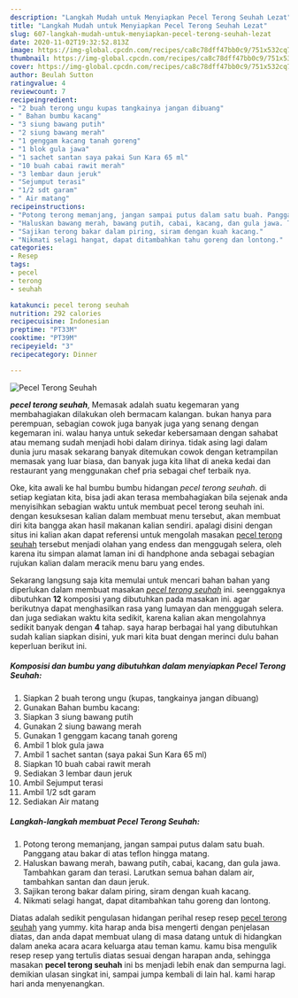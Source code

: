 ```yaml
---
description: "Langkah Mudah untuk Menyiapkan Pecel Terong Seuhah Lezat"
title: "Langkah Mudah untuk Menyiapkan Pecel Terong Seuhah Lezat"
slug: 607-langkah-mudah-untuk-menyiapkan-pecel-terong-seuhah-lezat
date: 2020-11-02T19:32:52.813Z
image: https://img-global.cpcdn.com/recipes/ca8c78dff47bb0c9/751x532cq70/pecel-terong-seuhah-foto-resep-utama.jpg
thumbnail: https://img-global.cpcdn.com/recipes/ca8c78dff47bb0c9/751x532cq70/pecel-terong-seuhah-foto-resep-utama.jpg
cover: https://img-global.cpcdn.com/recipes/ca8c78dff47bb0c9/751x532cq70/pecel-terong-seuhah-foto-resep-utama.jpg
author: Beulah Sutton
ratingvalue: 4
reviewcount: 7
recipeingredient:
- "2 buah terong ungu kupas tangkainya jangan dibuang"
- " Bahan bumbu kacang"
- "3 siung bawang putih"
- "2 siung bawang merah"
- "1 genggam kacang tanah goreng"
- "1 blok gula jawa"
- "1 sachet santan saya pakai Sun Kara 65 ml"
- "10 buah cabai rawit merah"
- "3 lembar daun jeruk"
- "Sejumput terasi"
- "1/2 sdt garam"
- " Air matang"
recipeinstructions:
- "Potong terong memanjang, jangan sampai putus dalam satu buah. Panggang atau bakar di atas teflon hingga matang."
- "Haluskan bawang merah, bawang putih, cabai, kacang, dan gula jawa. Tambahkan garam dan terasi. Larutkan semua bahan dalam air, tambahkan santan dan daun jeruk."
- "Sajikan terong bakar dalam piring, siram dengan kuah kacang."
- "Nikmati selagi hangat, dapat ditambahkan tahu goreng dan lontong."
categories:
- Resep
tags:
- pecel
- terong
- seuhah

katakunci: pecel terong seuhah 
nutrition: 292 calories
recipecuisine: Indonesian
preptime: "PT33M"
cooktime: "PT39M"
recipeyield: "3"
recipecategory: Dinner

---
```



![Pecel Terong Seuhah](https://img-global.cpcdn.com/recipes/ca8c78dff47bb0c9/751x532cq70/pecel-terong-seuhah-foto-resep-utama.jpg)

<b><i>pecel terong seuhah</i></b>, Memasak adalah suatu kegemaran yang membahagiakan dilakukan oleh bermacam kalangan. bukan hanya para perempuan, sebagian cowok juga banyak juga yang senang dengan kegemaran ini. walau hanya untuk sekedar kebersamaan dengan sahabat atau memang sudah menjadi hobi dalam dirinya. tidak asing lagi dalam dunia juru masak sekarang banyak ditemukan cowok dengan ketrampilan memasak yang luar biasa, dan banyak juga kita lihat di aneka kedai dan restaurant yang menggunakan chef pria sebagai chef terbaik nya.



Oke, kita awali ke hal bumbu bumbu hidangan <i>pecel terong seuhah</i>. di setiap kegiatan kita, bisa jadi akan terasa membahagiakan bila sejenak anda menyisihkan sebagian waktu untuk membuat pecel terong seuhah ini. dengan kesuksesan kalian dalam membuat menu tersebut, akan membuat diri kita bangga akan hasil makanan kalian sendiri. apalagi disini dengan situs ini kalian akan dapat referensi untuk mengolah masakan <u>pecel terong seuhah</u> tersebut menjadi olahan yang endess dan menggugah selera, oleh karena itu simpan alamat laman ini di handphone anda sebagai sebagian rujukan kalian dalam meracik menu baru yang endes.


Sekarang langsung saja kita memulai untuk mencari bahan bahan yang diperlukan dalam membuat masakan <u><i>pecel terong seuhah</i></u> ini. seenggaknya dibutuhkan <b>12</b> komposisi yang dibutuhkan pada masakan ini. agar berikutnya dapat menghasilkan rasa yang lumayan dan menggugah selera. dan juga sediakan waktu kita sedikit, karena kalian akan mengolahnya sedikit banyak dengan <b>4</b> tahap. saya harap berbagai hal yang dibutuhkan sudah kalian siapkan disini, yuk mari kita buat dengan merinci dulu bahan keperluan berikut ini.

<!--inarticleads1-->

##### Komposisi dan bumbu yang dibutuhkan dalam menyiapkan Pecel Terong Seuhah:

1. Siapkan 2 buah terong ungu (kupas, tangkainya jangan dibuang)
1. Gunakan  Bahan bumbu kacang:
1. Siapkan 3 siung bawang putih
1. Gunakan 2 siung bawang merah
1. Gunakan 1 genggam kacang tanah goreng
1. Ambil 1 blok gula jawa
1. Ambil 1 sachet santan (saya pakai Sun Kara 65 ml)
1. Siapkan 10 buah cabai rawit merah
1. Sediakan 3 lembar daun jeruk
1. Ambil Sejumput terasi
1. Ambil 1/2 sdt garam
1. Sediakan  Air matang




<!--inarticleads2-->

##### Langkah-langkah membuat Pecel Terong Seuhah:

1. Potong terong memanjang, jangan sampai putus dalam satu buah. Panggang atau bakar di atas teflon hingga matang.
1. Haluskan bawang merah, bawang putih, cabai, kacang, dan gula jawa. Tambahkan garam dan terasi. Larutkan semua bahan dalam air, tambahkan santan dan daun jeruk.
1. Sajikan terong bakar dalam piring, siram dengan kuah kacang.
1. Nikmati selagi hangat, dapat ditambahkan tahu goreng dan lontong.




Diatas adalah sedikit pengulasan hidangan perihal resep resep <u>pecel terong seuhah</u> yang yummy. kita harap anda bisa mengerti dengan penjelasan diatas, dan anda dapat membuat ulang di masa datang untuk di hidangkan dalam aneka acara acara keluarga atau teman kamu. kamu bisa mengulik resep resep yang tertulis diatas sesuai dengan harapan anda, sehingga masakan <b>pecel terong seuhah</b> ini bs menjadi lebih enak dan sempurna lagi. demikian ulasan singkat ini, sampai jumpa kembali di lain hal. kami harap hari anda menyenangkan.
